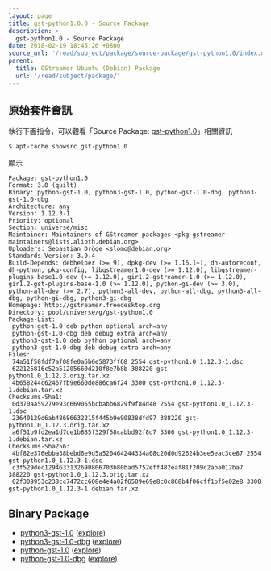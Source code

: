 ```yaml
---
layout: page
title: gst-python1.0.0 - Source Package
description: >
  gst-python1.0 - Source Package
date: 2018-02-19 18:45:26 +0800
source_url: '/read/subject/package/source-package/gst-python1.0/index.md'
parent:
  title: GStreamer Ubuntu (Debian) Package
  url: '/read/subject/package/'
---
```



## 原始套件資訊

執行下面指令，可以觀看「Source Package: [gst-python1.0](https://packages.ubuntu.com/source/artful/gst-python1.0)」相關資訊

``` sh
$ apt-cache showsrc gst-python1.0
```

顯示

```
Package: gst-python1.0
Format: 3.0 (quilt)
Binary: python-gst-1.0, python3-gst-1.0, python-gst-1.0-dbg, python3-gst-1.0-dbg
Architecture: any
Version: 1.12.3-1
Priority: optional
Section: universe/misc
Maintainer: Maintainers of GStreamer packages <pkg-gstreamer-maintainers@lists.alioth.debian.org>
Uploaders: Sebastian Dröge <slomo@debian.org>
Standards-Version: 3.9.4
Build-Depends: debhelper (>= 9), dpkg-dev (>= 1.16.1~), dh-autoreconf, dh-python, pkg-config, libgstreamer1.0-dev (>= 1.12.0), libgstreamer-plugins-base1.0-dev (>= 1.12.0), gir1.2-gstreamer-1.0 (>= 1.12.0), gir1.2-gst-plugins-base-1.0 (>= 1.12.0), python-gi-dev (>= 3.0), python-all-dev (>= 2.7), python3-all-dev, python-all-dbg, python3-all-dbg, python-gi-dbg, python3-gi-dbg
Homepage: http://gstreamer.freedesktop.org
Directory: pool/universe/g/gst-python1.0
Package-List:
 python-gst-1.0 deb python optional arch=any
 python-gst-1.0-dbg deb debug extra arch=any
 python3-gst-1.0 deb python optional arch=any
 python3-gst-1.0-dbg deb debug extra arch=any
Files:
 74a51f58fdf7af08fe0a6b6e5873ff68 2554 gst-python1.0_1.12.3-1.dsc
 622125816c52a51205660d210f8e7b8b 388220 gst-python1.0_1.12.3.orig.tar.xz
 4b658244c62467fb9e660de886ca6f24 3300 gst-python1.0_1.12.3-1.debian.tar.xz
Checksums-Sha1:
 0d370aa59279e93c669055bcbabb6829f9f84d48 2554 gst-python1.0_1.12.3-1.dsc
 23640129d6ab48686632215f445b9e90838dfd97 388220 gst-python1.0_1.12.3.orig.tar.xz
 a6f51b9fd2ea1d7ce1b885f329f58cabbd92f8d7 3300 gst-python1.0_1.12.3-1.debian.tar.xz
Checksums-Sha256:
 4bf82e376ebba38bebd6e9d5a520464244334a08c20d0d92624b3ee5eac3ce87 2554 gst-python1.0_1.12.3-1.dsc
 c3f529dec1294633132690806703b80bad5752eff482eaf81f209c2aba012ba7 388220 gst-python1.0_1.12.3.orig.tar.xz
 02f309953c238cc7472cc608e4e4a02f6509e69e8c0c868b4f06cff1bf5e02e8 3300 gst-python1.0_1.12.3-1.debian.tar.xz

```

## Binary Package 

* [python3-gst-1.0](https://packages.ubuntu.com/artful/python3-gst-1.0) ([explore](/book-framework-gstreamer/read/subject/package/binary-package/python3-gst-1.0))
* [python3-gst-1.0-dbg](https://packages.ubuntu.com/artful/python3-gst-1.0-dbg) ([explore](/book-framework-gstreamer/read/subject/package/binary-package/python3-gst-1.0-dbg))
* [python-gst-1.0](https://packages.ubuntu.com/artful/python-gst-1.0) ([explore](/book-framework-gstreamer/read/subject/package/binary-package/python-gst-1.0))
* [python-gst-1.0-dbg](https://packages.ubuntu.com/artful/python-gst-1.0-dbg) ([explore](/book-framework-gstreamer/read/subject/package/binary-package/python-gst-1.0-dbg))


